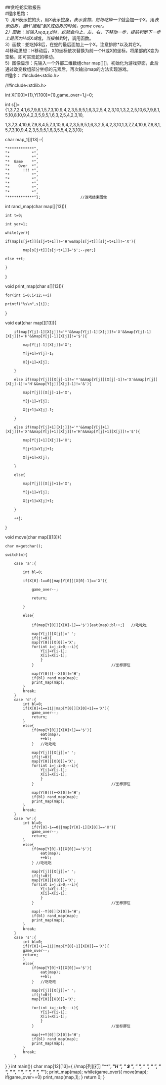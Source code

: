 ##贪吃蛇实验报告  
#程序思路：  
1）用H表示蛇的头，用X表示蛇身，$表示食物，蛇每吃掉一个$就会加一个X，用*表示边界，当H“接触”到X或边界的时候，game over。  
2）<move>函数：当输入w,a,s,d时，蛇就会向上，左，右，下移动一步，提前判断下一步上是否为H或X或*或$，当接触到$时，调用<eat>函数。  
3）<eat>函数：蛇吃掉$后，在蛇的最后面加上一个X，注意排除*以及其它X。  
4)移动思想：H移动后，X的坐标依次替换为前一个H或X的坐标，将尾部的X变为空格，即可实现蛇的移动。  
5）图像显示：先输入一个外部二维数组char map[][]，初始化为游戏界面，此后通过改变数组部分坐标的元素后，再次输出map的方法实现游戏。  
#程序：
#include<stdio.h>  

//#include<stdlib.h>  

int X[100]={1},Y[100]={1},game_over=1,j=0;  

int s[]={1,3,7,2,4,1,6,7,9,8,1,5,7,3,10,9,4,2,3,5,9,5,1,6,3,2,5,4,2,3,10,1,3,2,2,5,10,6,7,9,8,1,5,10,8,10,9,4,2,3,5,9,5,1,6,3,2,5,4,2,3,10,  

1,3,7,3,4,10,6,7,9,8,4,5,7,3,10,9,4,2,3,5,9,5,1,6,3,2,5,4,2,3,10,1,3,7,7,4,10,6,7,9,8,1,5,7,3,10,9,4,2,3,5,9,5,1,6,3,5,5,4,2,3,10};  

char map_1[][13]={  

	"************",  
	"*          *",  
	"*          *",  
	"*  Game    *",  
	"*    Over  *",  
	"*      !!! *",  
	"*          *",  
	"*          *",  
	"*          *",  
	"*          *",  
    "*          *",  
    "************"};                  //游戏结束图像  

int rand_map(char map[][13]){  

	int t=0;  

	int yer=1;  

	while(yer){  

	if(map[s[j+t]][s[j+t+1]]!='H'&&map[s[j+t]][s[j+t+1]]!='X'){  

			map[s[j+t]][s[j+t+1]]='$';--yer;}  

	else ++t;  

	}  

}  

void print_map(char s[][13]){  

	for(int i=0;i<12;++i)  

	printf("%s\n",s[i]);  

}  


void eat(char map[][13]){  

		if(map[Y[j]-1][X[j]]!='*'&&map[Y[j]-1][X[j]]!='X'&&map[Y[j]-1][X[j]]!='H'&&map[Y[j]-1][X[j]]!='$'){  

			map[Y[j]-1][X[j]]='X';  

			Y[j+1]=Y[j]-1;  

			X[j+1]=X[j];  

		}  

		else if(map[Y[j]][X[j]-1]!='*'&&map[Y[j]][X[j]-1]!='X'&&map[Y[j]][X[j]-1]!='H'&&map[Y[j]][X[j]-1]!='&'){  

			map[Y[j]][X[j]-1]='X';  

			Y[j+1]=Y[j];  

			X[j+1]=X[j]-1;  

		}  

		else if(map[Y[j]+1][X[j]]!='*'&&map[Y[j]+1][X[j]]!='X'&&map[Y[j]+1][X[j]]!='H'&&map[Y[j]+1][X[j]]!='$'){  

			map[Y[j]+1][X[j]]='X';  

			Y[j+1]=Y[j]+1;  

			X[j+1]=X[j];  

		}  

		else{  

			map[Y[j]][X[j]+1]='X';  

			Y[j+1]=Y[j];  

			X[j+1]=X[j]+1;  

		}  

		++j;  

}  

void move(char map[][13]){  

	char m=getchar();  

	switch(m){  

		case 'a':{  

			int bl=0;  

			if(X[0]-1==0||map[Y[0]][X[0]-1]=='X'){  

				game_over--;  

				return;  

			}  

			else{  

				if(map[Y[0]][X[0]-1]=='$'){eat(map);bl++;}   //吃吃吃
				
				map[Y[j]][X[j]]=' ';
				if(j!=0){
				map[Y[0]][X[0]]='X';
				for(int i=j;i>0;--i){
					Y[i]=Y[i-1];
					X[i]=X[i-1];
					}
				}    								//坐标挪位 
				
				map[Y[0]][--X[0]]='H';
				if(bl) rand_map(map);
				print_map(map);
			}
			break;
		}
		case 'd':{
			int bl=0;
			if(X[0]+1==11||map[Y[0]][X[0]+1]=='X'){
				game_over--;
				return;
			}
			else{
				if(map[Y[0]][X[0]+1]=='$'){
					eat(map);
					++bl;
				}   //吃吃吃
				 
				map[Y[j]][X[j]]=' ';
				if(j!=0){
				map[Y[0]][X[0]]='X';
				for(int i=j;i>0;--i){
					Y[i]=Y[i-1];
					X[i]=X[i-1];
					}
				}    								//坐标挪位 
				
				map[Y[0]][++X[0]]='H';
				if(bl) rand_map(map);
				print_map(map);
			}
			break;
		}
		case 'w':{
			int bl=0;
				if(Y[0]-1==0||map[Y[0]-1][X[0]]=='X'){
				game_over--;
				return;
			}
			else{
				if(map[Y[0]-1][X[0]]=='$'){
					eat(map);
					++bl;
				} //吃吃吃 
				
				map[Y[j]][X[j]]=' ';
				if(j!=0){
				map[Y[0]][X[0]]='X';
				for(int i=j;i>0;--i){
					Y[i]=Y[i-1];
					X[i]=X[i-1];
					}
				}    								//坐标挪位 
				
				map[--Y[0]][X[0]]='H';
				if(bl) rand_map(map);
				print_map(map);
			}
			break;
		}
		case 's':{
			int bl=0;
			if(Y[0]+1==11||map[Y[0]+1][X[0]]=='X'){
			game_over--;
			return;
			}
			else{
				if(map[Y[0]+1][X[0]]=='$'){
					eat(map);
					++bl;
				}   //吃吃吃 
				
				map[Y[j]][X[j]]=' ';
				if(j!=0){
				map[Y[0]][X[0]]='X';
				
				for(int i=j;i>0;--i){
					Y[i]=Y[i-1];
					X[i]=X[i-1];
					}
				}    								//坐标挪位 
				
				map[++Y[0]][X[0]]='H';
				if(bl) rand_map(map);
				print_map(map);
			}
			break;
		}
}
}
int main(){
	char map[12][13]={     //map[列][行] 
	"************",
	"*H         *",
	"*      $   *",
	"*          *",
	"*          *",
	"*          *",
	"*          *",
	"*          *",
	"*          *",
	"*          *",
	"*          *",
	"************"};
	print_map(map);
	while(game_over){
		move(map);
		if(game_over==0) print_map(map_1);
	}
	return 0;
}
